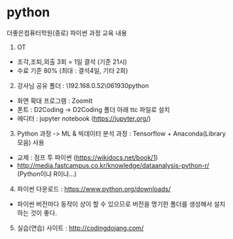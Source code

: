 # python
더좋은컴퓨터학원(종로) 파이썬 과정 교육 내용

1. OT
 - 조각,조퇴,외출 3회 = 1일 결석 (기준 21시)
 - 수료 기준 80% (최대 : 결석4일, 기타 2회)

2. 강사님 공유 폴더 : \\192.168.0.52\061930python
 - 화면 확대 프로그램 : ZoomIt
 - 폰트 : D2Coding -> D2Coding 폴더 아래 ttc 파일로 설치
 - 에디터 : jupyter notebook (https://jupyter.org/)

3. Python 과정 -> ML & 빅데이터 분석 과정 : Tensorflow + Anaconda(Library 모음) 사용
 - 교제 : 점프 투 파이썬 (https://wikidocs.net/book/1)
 - http://media.fastcampus.co.kr/knowledge/dataanalysis-python-r/ (Python이냐 R이냐...)
 
4. 파이썬 다운로드 : https://www.python.org/downloads/
 - 파이썬 버전마다 동작이 상이 할 수 있으므로 버전을 명기한 폴더를 생성해서 설치하는 것이 좋다.

5. 실습(연습) 사이트 : http://codingdojang.com/
